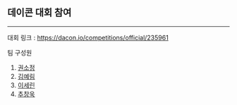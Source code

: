 ## 데이콘 대회 참여
--------------------
대회 링크 : https://dacon.io/competitions/official/235961

팀 구성원
1. [권소정](https://github.com/Kwon-Sojung)
2. [김예림](https://github.com/yelimlikelion)
3. [이세린](https://github.com/srinlin)
4. [추창욱](https://github.com/chuchacha)
